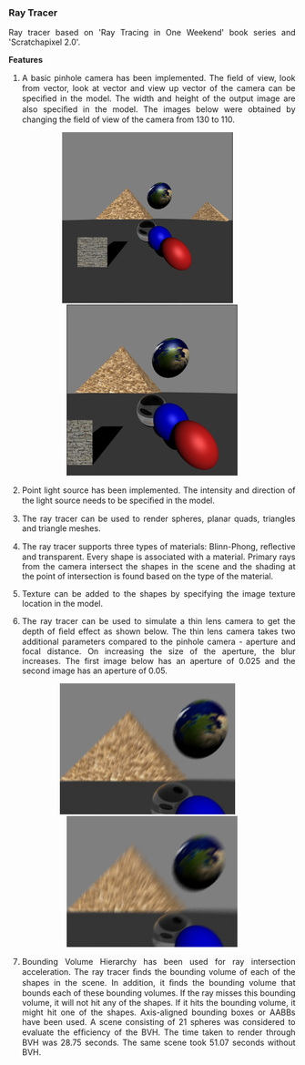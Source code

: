 ### Ray Tracer
<p align="justify">
Ray tracer based on 'Ray Tracing in One Weekend' book series and 'Scratchapixel 2.0'.
</p>

<b>Features</b>
1. <p align="justify">A basic pinhole camera has been implemented. The ﬁeld of view, look from vector, look at vector and view up vector of the camera can be speciﬁed in the model. The width and height of the output image are also speciﬁed in the model. The images below were obtained by changing the field of view of the camera from 130 to 110. </p>

<div align="center">
<img src="https://github.com/sukriti27/ray-tracer/blob/master/examples/finalImage.png" width="300" height="300" /> &nbsp; &nbsp; <img src="https://github.com/sukriti27/ray-tracer/blob/master/examples/110fov.png" width="300" height="300" />
</div>

2. <p align="justify">Point light source has been implemented. The intensity and direction of the light source needs to be speciﬁed in the model.</p>

3. <p align="justify">The ray tracer can be used to render spheres, planar quads, triangles and triangle meshes.</p>

4. <p align="justify">The ray tracer supports three types of materials: Blinn-Phong, reﬂective and transparent. Every shape is associated with a material. Primary rays from the camera intersect the shapes in the scene and the shading at the point of intersection is found based on the type of the material.</p>

5. <p align="justify">Texture can be added to the shapes by specifying the image texture location in the model.</p>

6. <p align="justify">The ray tracer can be used to simulate a thin lens camera to get the depth of ﬁeld effect as shown below. The thin lens camera takes two additional parameters compared to the pinhole camera - aperture and focal distance. On increasing the size of the aperture, the blur increases. The first image below has an aperture of 0.025 and the second image has an aperture of 0.05.</p>

<div align="center">
<img src="https://github.com/sukriti27/ray-tracer/blob/master/examples/smallaperture.png" width="308" height="230" /> &nbsp; &nbsp; <img src="https://github.com/sukriti27/ray-tracer/blob/master/examples/bigaperture.png" width="300" height="230" />
</div>

7. <p align="justify">Bounding Volume Hierarchy has been used for ray intersection acceleration. The ray tracer ﬁnds the bounding volume of each of the shapes in the scene. In addition, it ﬁnds the bounding volume that bounds each of these bounding volumes. If the ray misses this bounding volume, it will not hit any of the shapes. If it hits the bounding volume, it might hit one of the shapes. Axis-aligned bounding boxes or AABBs have been used.  A scene consisting of 21 spheres was considered to evaluate the efﬁciency of the BVH. The time taken to render through BVH was 28.75 seconds. The same scene took 51.07 seconds without BVH.</p>
